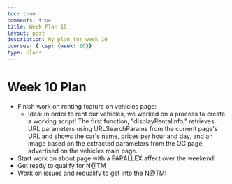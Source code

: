 ```yaml
---
toc: true
comments: true
title: Week Plan 10
layout: post
description: My plan for week 10
courses: { csp: {week: 10}}
type: plans
---
```


# Week 10 Plan
- Finish work on renting feature on vehicles page:
    - Idea: In order to rent our vehicles, we worked on a process to create a working script! The first function, "displayRentalInfo," retrieves URL parameters using URLSearchParams from the current page's URL and shows the car's name, prices per hour and day, and an image based on the extracted parameters from the OG page, advertised on the vehicles main page.
- Start work on about page with a PARALLEX affect over the weekend! 
- Get ready to qualify for N@TM
- Work on issues and requalify to get into the N@TM! 

